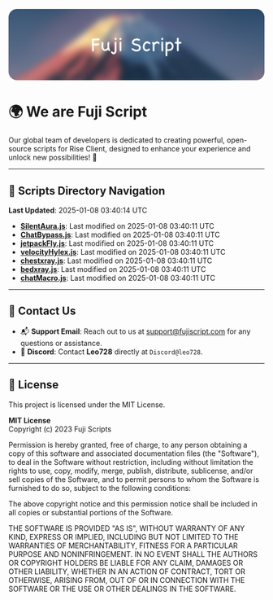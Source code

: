 ![Banner](.github/b.webp)

# 🌍 **We are Fuji Script**

Our global team of developers is dedicated to creating powerful, open-source scripts for Rise Client, designed to enhance your experience and unlock new possibilities! 🌟

---
<!-- SCRIPTS_NAVIGATION_START -->
## 📂 **Scripts Directory Navigation**

**Last Updated**: 2025-01-08 03:40:14 UTC

- **[SilentAura.js](scripts/SilentAura.js)**: Last modified on 2025-01-08 03:40:11 UTC
- **[ChatBypass.js](scripts/ChatBypass.js)**: Last modified on 2025-01-08 03:40:11 UTC
- **[jetpackFly.js](scripts/jetpackFly.js)**: Last modified on 2025-01-08 03:40:11 UTC
- **[velocityHylex.js](scripts/velocityHylex.js)**: Last modified on 2025-01-08 03:40:11 UTC
- **[chestxray.js](scripts/chestxray.js)**: Last modified on 2025-01-08 03:40:11 UTC
- **[bedxray.js](scripts/bedxray.js)**: Last modified on 2025-01-08 03:40:11 UTC
- **[chatMacro.js](scripts/chatMacro.js)**: Last modified on 2025-01-08 03:40:11 UTC

<!-- SCRIPTS_NAVIGATION_END -->

---

## 💬 **Contact Us**  
- 📬 **Support Email**: Reach out to us at [support@fujiscript.com](mailto:support@fujiscript.com) for any questions or assistance.  
- 💬 **Discord**: Contact **Leo728** directly at `Discord@leo728`.

---

## 📜 **License**

This project is licensed under the MIT License.  

**MIT License**  
Copyright (c) 2023 Fuji Scripts  

Permission is hereby granted, free of charge, to any person obtaining a copy of this software and associated documentation files (the "Software"), to deal in the Software without restriction, including without limitation the rights to use, copy, modify, merge, publish, distribute, sublicense, and/or sell copies of the Software, and to permit persons to whom the Software is furnished to do so, subject to the following conditions:  

The above copyright notice and this permission notice shall be included in all copies or substantial portions of the Software.  

THE SOFTWARE IS PROVIDED "AS IS", WITHOUT WARRANTY OF ANY KIND, EXPRESS OR IMPLIED, INCLUDING BUT NOT LIMITED TO THE WARRANTIES OF MERCHANTABILITY, FITNESS FOR A PARTICULAR PURPOSE AND NONINFRINGEMENT. IN NO EVENT SHALL THE AUTHORS OR COPYRIGHT HOLDERS BE LIABLE FOR ANY CLAIM, DAMAGES OR OTHER LIABILITY, WHETHER IN AN ACTION OF CONTRACT, TORT OR OTHERWISE, ARISING FROM, OUT OF OR IN CONNECTION WITH THE SOFTWARE OR THE USE OR OTHER DEALINGS IN THE SOFTWARE.  
